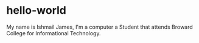 # hello-world
My name is Ishmail James, I'm a computer a Student that attends Broward College for Informational Technology.
